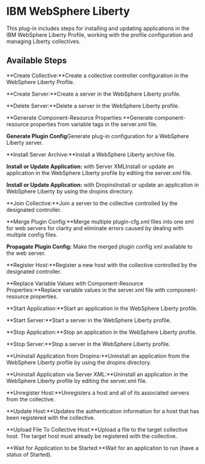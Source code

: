 
# IBM WebSphere Liberty

This plug-in includes steps for installing and updating applications in the IBM WebSphere Liberty Profile, working with the profile configuration and managing Liberty collectives.


## Available Steps

**Create Collective:**Create a collective controller configuration in the WebSphere Liberty Profile.

**Create Server:**Create a server in the WebSphere Liberty profile.

**Delete Server:**Delete a server in the WebSphere Liberty profile.

**Generate Component-Resource Properties:**Generate component-resource properties from variable tags in the server.xml file.

**Generate Plugin Config**Generate plug-in configuration for a WebSphere Liberty server.

**Install Server Archive:**Install a WebSphere Liberty archive file.

**Install or Update Application:** with Server XMLInstall or update an application in the WebSphere Liberty profile by editing the server.xml file.

**Install or Update Application:** with DropinsInstall or update an application in WebSphere Liberty by using the dropins directory.

**Join Collective:**Join a server to the collective controlled by the designated controller.

**Merge Plugin Config:**Merge multiple plugin-cfg.xml files into one xml for web servers for clarity and eliminate errors caused by dealing with multiple config files.

**Propagate Plugin Config:** Make the merged plugin config xml available to the web server.

**Register Host:**Register a new host with the collective controlled by the designated controller.

**Replace Variable Values with Component-Resource Properties:**Replace variable values in the server.xml file with component-resource properties.

**Start Application:**Start an application in the WebSphere Liberty profile.

**Start Server:**Start a server in the WebSphere Liberty profile.

**Stop Application:**Stop an application in the WebSphere Liberty profile.

**Stop Server:**Stop a server in the WebSphere Liberty profile.

**Uninstall Application from Dropins:**Uninstall an application from the WebSphere Liberty profile by using the dropins directory.

**Uninstall Application via Server XML:**Uninstall an application in the WebSphere Liberty profile by editing the server.xml file.

**Unregister Host:**Unregisters a host and all of its associated servers from the collective.

**Update Host:**Updates the authentication information for a host that has been registered with the collective.

**Upload File To Collective Host:**Upload a file to the target collective host. The target host must already be registered with the collective.

**Wait for Application to be Started:**Wait for an application to run (have a status of Started).


